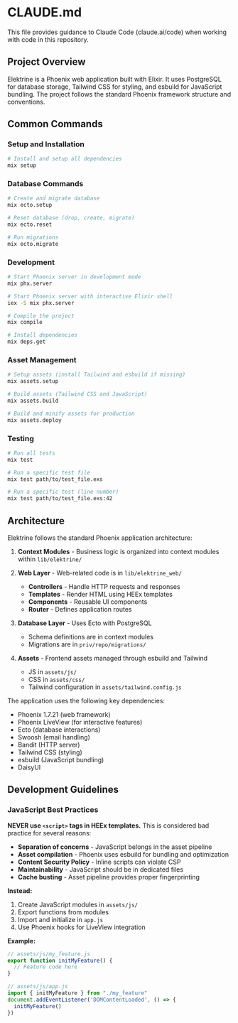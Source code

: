 # CLAUDE.md

This file provides guidance to Claude Code (claude.ai/code) when working with code in this repository.

## Project Overview

Elektrine is a Phoenix web application built with Elixir. It uses PostgreSQL for database storage, Tailwind CSS for styling, and esbuild for JavaScript bundling. The project follows the standard Phoenix framework structure and conventions.

## Common Commands

### Setup and Installation

```bash
# Install and setup all dependencies
mix setup
```

### Database Commands

```bash
# Create and migrate database
mix ecto.setup

# Reset database (drop, create, migrate)
mix ecto.reset

# Run migrations
mix ecto.migrate
```

### Development

```bash
# Start Phoenix server in development mode
mix phx.server

# Start Phoenix server with interactive Elixir shell
iex -S mix phx.server

# Compile the project
mix compile

# Install dependencies
mix deps.get
```

### Asset Management

```bash
# Setup assets (install Tailwind and esbuild if missing)
mix assets.setup

# Build assets (Tailwind CSS and JavaScript)
mix assets.build

# Build and minify assets for production
mix assets.deploy
```

### Testing

```bash
# Run all tests
mix test

# Run a specific test file
mix test path/to/test_file.exs

# Run a specific test (line number)
mix test path/to/test_file.exs:42
```

## Architecture

Elektrine follows the standard Phoenix application architecture:

1. **Context Modules** - Business logic is organized into context modules within `lib/elektrine/`
2. **Web Layer** - Web-related code is in `lib/elektrine_web/`
   - **Controllers** - Handle HTTP requests and responses
   - **Templates** - Render HTML using HEEx templates
   - **Components** - Reusable UI components
   - **Router** - Defines application routes

3. **Database Layer** - Uses Ecto with PostgreSQL
   - Schema definitions are in context modules
   - Migrations are in `priv/repo/migrations/`

4. **Assets** - Frontend assets managed through esbuild and Tailwind
   - JS in `assets/js/`
   - CSS in `assets/css/`
   - Tailwind configuration in `assets/tailwind.config.js`

The application uses the following key dependencies:
- Phoenix 1.7.21 (web framework)
- Phoenix LiveView (for interactive features)
- Ecto (database interactions)
- Swoosh (email handling)
- Bandit (HTTP server)
- Tailwind CSS (styling)
- esbuild (JavaScript bundling)
- DaisyUI

## Development Guidelines

### JavaScript Best Practices

**NEVER use `<script>` tags in HEEx templates.** This is considered bad practice for several reasons:

- **Separation of concerns** - JavaScript belongs in the asset pipeline
- **Asset compilation** - Phoenix uses esbuild for bundling and optimization  
- **Content Security Policy** - Inline scripts can violate CSP
- **Maintainability** - JavaScript should be in dedicated files
- **Cache busting** - Asset pipeline provides proper fingerprinting

**Instead:**
1. Create JavaScript modules in `assets/js/`
2. Export functions from modules
3. Import and initialize in `app.js`
4. Use Phoenix hooks for LiveView integration

**Example:**
```javascript
// assets/js/my_feature.js
export function initMyFeature() {
  // Feature code here
}

// assets/js/app.js
import { initMyFeature } from "./my_feature"
document.addEventListener('DOMContentLoaded', () => {
  initMyFeature()
})
```